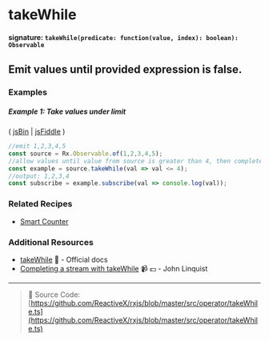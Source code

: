 # takeWhile
#### signature: `takeWhile(predicate: function(value, index): boolean): Observable`

## Emit values until provided expression is false.

### Examples

##### Example 1: Take values under limit

( [jsBin](http://jsbin.com/zanefaqexu/1/edit?js,console) | [jsFiddle](https://jsfiddle.net/btroncone/yakd4jgc/) )

```js
//emit 1,2,3,4,5
const source = Rx.Observable.of(1,2,3,4,5);
//allow values until value from source is greater than 4, then complete
const example = source.takeWhile(val => val <= 4);
//output: 1,2,3,4
const subscribe = example.subscribe(val => console.log(val));
```

### Related Recipes
* [Smart Counter](../../recipes/smartcounter.md)

### Additional Resources
* [takeWhile](http://reactivex.io/rxjs/class/es6/Observable.js~Observable.html#instance-method-takeWhile) :newspaper: - Official docs
* [Completing a stream with takeWhile](https://egghead.io/lessons/rxjs-completing-a-stream-with-takewhile?course=step-by-step-async-javascript-with-rxjs) :video_camera: :dollar: - John Linquist

---
> :file_folder: Source Code:  [https://github.com/ReactiveX/rxjs/blob/master/src/operator/takeWhile.ts](https://github.com/ReactiveX/rxjs/blob/master/src/operator/takeWhile.ts)
